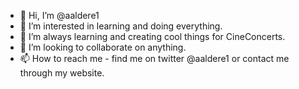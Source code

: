 - 👋 Hi, I’m @aaldere1
- 👀 I’m interested in learning and doing everything.
- 🌱 I’m always learning and creating cool things for CineConcerts.
- 💞️ I’m looking to collaborate on anything.
- 📫 How to reach me  - find me on twitter @aaldere1 or contact me through my website.

<!---
aaldere1/aaldere1 is a ✨ special ✨ repository because its `README.md` (this file) appears on your GitHub profile.
You can click the Preview link to take a look at your changes.
--->
